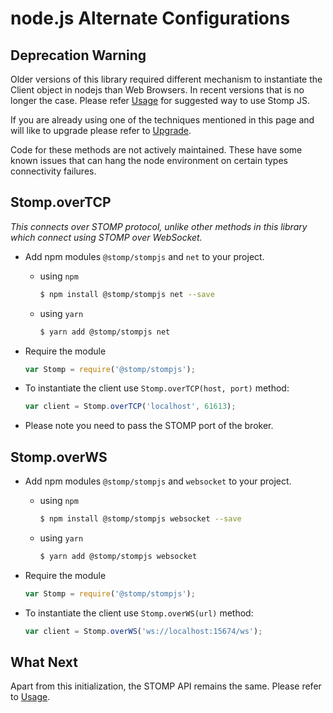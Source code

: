 # node.js Alternate Configurations

## Deprecation Warning

Older versions of this library required different mechanism to instantiate
the Client object in nodejs than Web Browsers. In recent versions that is no 
longer the case. Please refer [Usage](./Usage.md) for suggested way to use
Stomp JS.

If you are already using one of the techniques mentioned in this page and will
like to upgrade please refer to [Upgrade](./Upgrade.md).

Code for these methods are not actively maintained. These have some known
issues that can hang the node environment on certain types connectivity failures.

## Stomp.overTCP

_This connects over STOMP protocol, unlike other methods in this library which
connect using STOMP over WebSocket._

* Add npm modules `@stomp/stompjs` and `net` to your project.
  * using `npm`
    ```bash
    $ npm install @stomp/stompjs net --save
    ```
  * using `yarn`
    ```bash
    $ yarn add @stomp/stompjs net
    ```

* Require the module

    ```javascript
    var Stomp = require('@stomp/stompjs');
    ```
* To instantiate the client use `Stomp.overTCP(host, port)` method:

    ```javascript
    var client = Stomp.overTCP('localhost', 61613);
    ```
* Please note you need to pass the STOMP port of the broker.

## Stomp.overWS

* Add npm modules `@stomp/stompjs` and `websocket` to your project.
  * using `npm`
    ```bash
    $ npm install @stomp/stompjs websocket --save
    ```
  * using `yarn`
    ```bash
    $ yarn add @stomp/stompjs websocket
    ```

* Require the module

    ```javascript
    var Stomp = require('@stomp/stompjs');
    ```
* To instantiate the client use `Stomp.overWS(url)` method:

    ```javascript
    var client = Stomp.overWS('ws://localhost:15674/ws');
    ```

## What Next

Apart from this initialization, the STOMP API remains the same. Please refer to
[Usage](./Usage.md).